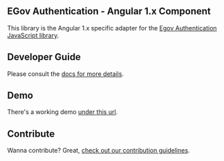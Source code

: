 EGov Authentication - Angular 1.x Component
---

This library is the Angular 1.x specific adapter for the [Egov Authentication JavaScript library](https://git.services.siag.it/siag/js-egov-authentication).

## Developer Guide

Please consult the [docs for more details](docs/index.md).

## Demo

There's a working demo [under this url](https://account.egov.bz.it/register/demo/index.html).

## Contribute

Wanna contribute? Great, [check out our contribution guidelines](CONTRIBUTING.md).

